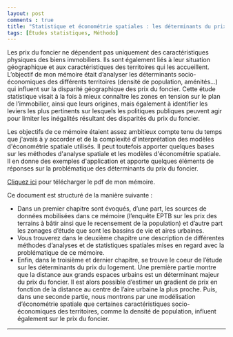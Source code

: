 ```yaml
---
layout: post
comments : true
title: "Statistique et économétrie spatiales : les déterminants du prix du foncier "
tags: [Études statistiques, Méthodo]
--- 
```


Les prix du foncier ne dépendent pas uniquement des caractéristiques physiques des biens immobiliers. Ils sont également liés à leur situation géographique et aux caractéristiques des territoires qui les accueillent. L’objectif de mon mémoire était d’analyser les déterminants socio-économiques des différents territoires (densité de population, aménités...) qui influent sur la disparité géographique des prix du foncier. Cette étude statistique visait à la fois à mieux connaître les zones en tension sur le plan de l’immobilier, ainsi que leurs origines, mais également à identifier les leviers les plus pertinents sur lesquels les politiques publiques peuvent agir pour limiter les inégalités résultant des disparités du prix du foncier.

Les objectifs de ce mémoire étaient assez ambitieux compte tenu du temps que j'avais à y accorder et de la complexité d'interprétation des modèles d'économétrie spatiale utilisés. Il peut toutefois apporter quelques bases sur les méthodes d'analyse spatiale et les modèles d'économétrie spatiale. Il en donne des exemples d'application et apporte quelques éléments de réponses sur la problématique des déterminants du prix du foncier.  

<a href="https://antuki.github.io/figure/memoire_foncier_doc1.pdf"
   download="memoire_foncier_pdf_ka">Cliquez ici</a> pour télécharger le pdf de mon mémoire.

<!--break-->

Ce document est structuré de la manière suivante : 

 - Dans un premier chapitre sont évoqués, d’une part, les sources de données mobilisées dans ce mémoire (l’enquête EPTB sur les prix des terrains à bâtir ainsi que le recensement de la population) et d’autre part les zonages d’étude que sont les bassins de vie et aires urbaines. 
 - Vous trouverez dans le deuxième chapitre une description de différentes méthodes d’analyses et de statistiques spatiales mises en regard avec la problématique de ce mémoire. 
 - Enfin, dans le troisième et dernier chapitre, se trouve le coeur de l’étude sur les déterminants du prix du logement. Une première partie montre que la distance aux grands espaces urbains est un déterminant majeur du prix du foncier. Il est alors possible d’estimer un gradient de prix en fonction de la distance au centre de l’aire urbaine la plus proche. Puis, dans une seconde partie, nous montrons par une modélisation d’économétrie spatiale que certaines caractéristiques socio-économiques des territoires, comme la densité de population, influent également sur le prix du foncier. 


<div style="position:relative; max-width: 100%;">
    <iframe style="position:absolute; width:100%; height:100%;max-width: 100%"
        src="https://antuki.github.io/figure/memoire_foncier_doc1.pdf" scrolling="yes">
    </iframe>
</div>
